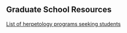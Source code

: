 ## Graduate School Resources

[List of herpetology programs seeking students](https://docs.google.com/spreadsheets/d/1XwAWsICWptLD8-VwwwKDR01_pUlJSIv6zl5saJkpWEQ/edit?gid=1297224492#gid=1297224492)
